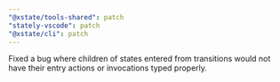 ```yaml
---
"@xstate/tools-shared": patch
"stately-vscode": patch
"@xstate/cli": patch
---
```


Fixed a bug where children of states entered from transitions would not have their entry actions or invocations typed properly.
